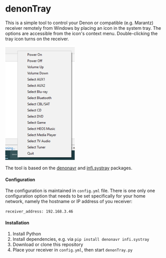 # denonTray
This is a simple tool to control your Denon or compatible (e.g. Marantz) receiver remotely
from Windows by placing an icon in the system tray. The options are accessible from the
icon's context menu. Double-clicking the tray icon turns on the receiver.

<a target="_blank" rel="noopener noreferrer" href="https://github.com/robertschulze/denonTray/blob/master/screenshot.png?raw=True"><img src="https://github.com/robertschulze/denonTray/raw/master/screenshot.png?raw=True" alt="Screenshot" width="220"></a>

The tool is based on the [denonavr](https://github.com/scarface-4711/denonavr)
and [infi.systray](https://github.com/Infinidat/infi.systray) packages.

#### Configuration
The configuration is maintained in ```config.yml``` file. 
There is one only one configuration option that needs to be set specifically for your
home network, namely the hostname or IP address of you receiver:

```receiver_address: 192.168.3.46```

#### Installation
1. Install Python
2. Install dependencies, e.g. via
``` pip install denonavr infi.systray ```
3. Download or clone this repository
4. Place your receiver in ```config.yml```, then start ```denonTray.py```